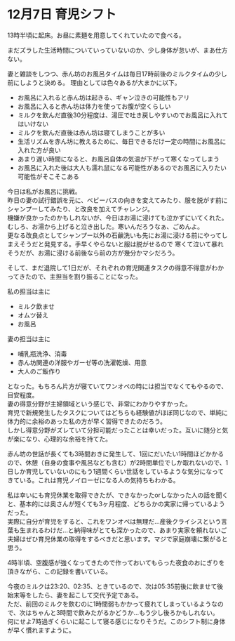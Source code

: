 # 12月7日 育児シフト

13時半頃に起床。お昼に素麺を用意してくれていたので食べる。

まだズラした生活時間についていっていないのか、少し身体が怠いが、まあ仕方ない。

妻と雑談をしつつ、赤ん坊のお風呂タイムは毎日17時前後のミルクタイムの少し前にしようと決める。
理由としては色々あるが大まかに以下。

- お風呂に入れると赤ん坊は起きる、ギャン泣きの可能性もアリ
- お風呂に入ると赤ん坊は体力を使ってお腹が空くらしい
- ミルクを飲んだ直後30分程度は、湯圧で吐き戻しやすいのでお風呂に入れてはいけない
- ミルクを飲んだ直後は赤ん坊は寝てしまうことが多い
- 生活リズムを赤ん坊に教えるために、毎日できるだけ一定の時間にお風呂に入れた方が良い
- あまり遅い時間になると、お風呂自体の気温が下がって寒くなってしまう
- お風呂に入れた後は大人も濡れ鼠になる可能性があるのでお風呂に入りたい可能性がそこそこある

今日は私がお風呂に挑戦。  
昨日の妻の試行錯誤を元に、ベビーバスの向きを変えてみたり、服を脱がす前にシャンプーしてみたり、と改良を加えてチャレンジ。  
機嫌が良かったのかもしれないが、今日はお湯に浸けても泣かずにいてくれた。  
むしろ、お湯から上げると泣き出した。寒いんだろうなぁ、ごめんよ。  
更なる改良点としてシャンプー以外の石鹸洗いも先にお湯に浸ける前にやってしまえそうだと発見する。手早くやらないと服は脱がせるので
寒くて泣いて暴れそうだが、お湯に浸ける前後なら前の方が幾分かマシだろう。


そして、まだ退院して1日だが、それぞれの育児関連タスクの得意不得意がわかってきたので、主担当を割り振ることになった。

私の担当は主に

- ミルク飲ませ
- オムツ替え
- お風呂

妻の担当は主に

- 哺乳瓶洗浄、消毒
- 赤ん坊関連の洋服やガーゼ等の洗濯乾燥、用意
- 大人のご飯作り

となった。もちろん片方が寝ていてワンオペの時には担当でなくてもやるので、目安程度。  
妻の得意分野が主婦領域という感じで、非常にわかりやすかった。  
育児で新規発生したタスクについてはどちらも経験値がほぼ同じなので、単純に体力的に余裕のあった私の方が早く習得できたのだろう。  
しかし得意分野がズレていて分担可能だったことは幸いだった。互いに随分と気が楽になり、心理的な余裕を持てた。

赤ん坊の世話が長くても3時間おきに発生して、1回にだいたい1時間ほどかかるので、休憩（自身の食事や風呂なども含む）が2時間単位でしか取れないので、1日しか育児していないのにもう1週間くらい世話をしているような気分になってきている。これは育児ノイローゼになる人の気持ちもわかる。

私は幸いにも育児休業を取得できたが、できなかったorしなかった人の話を聞くと、基本的には奥さんが短くても3ヶ月程度、どちらかの実家に帰っているようだった。  
実際に自分が育児をすると、これをワンオペは無理だ…産後クライシスという言葉も生まれるわけだ…と納得味がとても深かったので、あまり実家を頼れないご夫婦はぜひ育児休業の取得をするべきだと思います。マジで家庭崩壊に繋がると思う。

4時半頃、空腹感が強くなってきたので作っておいてもらった夜食のおにぎりを頂きながら、この記録を書いている。

今夜のミルクは23:20、02:35、ときているので、次は05:35前後に飲ませて後始末等をしたら、妻を起こして交代予定である。  
ただ、前回のミルクを飲むのに1時間弱もかかって疲れてしまっているようなので、次はちゃんと3時間で飲みたがるかどうか…もう少し後ろかもしれない。  
何にせよ7時過ぎくらいに起こして寝る感じになりそうだ。このシフト制に身体が早く慣れますように。
